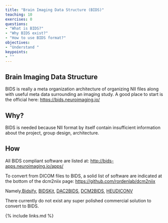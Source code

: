 ```yaml
---
title: "Brain Imaging Data Structure (BIDS)"
teaching: 10
exercises: 0
questions:
- "What is BIDS?"
- "Why BIDS exist?"
- "How to use BIDS format?"
objectives:
- "Understand "
keypoints:
- ""
---
```


## Brain Imaging Data Structure

BIDS is really a meta organization architecture of organizing NII files along with useful meta data surrounding an imaging study. A good place to start is the official here: https://bids.neuroimaging.io/

## Why?

BIDS is needed because NII format by itself contain insufficient information about the project, group design, architecture.  


## How 
All BIDS compliant software are listed at: http://bids-apps.neuroimaging.io/apps/

To convert from DICOM files to BIDS, a solid list of software are indicated at the bottom of the dcm2niix page:
https://github.com/rordenlab/dcm2niix

Namely,[Bidsify](https://github.com/spinoza-rec/bidsify), [BIDSKit](https://github.com/jmtyszka/bidskit), [DAC2BIDS](https://github.com/dangom/dac2bids), [DCM2BIDS](https://github.com/cbedetti/Dcm2Bids), [HEUDICONV](https://github.com/nipy/heudiconv)

There currently do not exist any super polished commercial solution to convert to BIDS. 


{% include links.md %}
